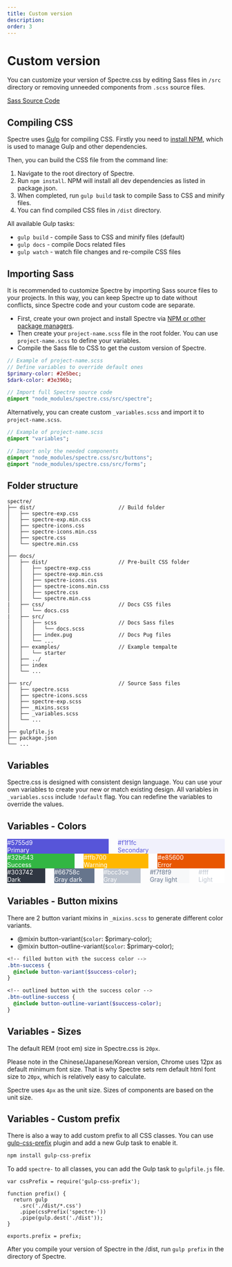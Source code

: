 ```yaml
---
title: Custom version
description: 
order: 3
---
```


# Custom version

You can customize your version of Spectre.css by editing Sass files in `/src` directory or removing unneeded components from `.scss` source files.

[Sass Source Code](https://github.com/picturepan2/spectre/)

## Compiling CSS

Spectre uses [Gulp](http://gulpjs.com/) for compiling CSS. Firstly you need to [install NPM](https://www.npmjs.com/get-npm), which is used to manage Gulp and other dependencies.

Then, you can build the CSS file from the command line:

1. Navigate to the root directory of Spectre.
2. Run `npm install`. NPM will install all dev dependencies as listed in package.json.
3. When completed, run `gulp build` task to compile Sass to CSS and minify files.
4. You can find compiled CSS files in `/dist` directory.

All available Gulp tasks:

* `gulp build` \- compile Sass to CSS and minify files (default)
* `gulp docs` \- compile Docs related files
* `gulp watch` \- watch file changes and re-compile CSS files

## Importing Sass

It is recommended to customize Spectre by importing Sass source files to your projects. In this way, you can keep Spectre up to date without conflicts, since Spectre code and your custom code are separate.

* First, create your own project and install Spectre via [NPM or other package managers](#installation).
* Then create your `project-name.scss` file in the root folder. You can use `project-name.scss` to define your variables.
* Compile the Sass file to CSS to get the custom version of Spectre.

```sass
// Example of project-name.scss
// Define variables to override default ones
$primary-color: #2e5bec;
$dark-color: #3e396b;

// Import full Spectre source code
@import "node_modules/spectre.css/src/spectre";

```

Alternatively, you can create custom `_variables.scss` and import it to `project-name.scss`.

```sass
// Example of project-name.scss
@import "variables";

// Import only the needed components
@import "node_modules/spectre.css/src/buttons";
@import "node_modules/spectre.css/src/forms";

```

## Folder structure

```
spectre/
├── dist/                           // Build folder
│   ├── spectre-exp.css
│   ├── spectre-exp.min.css
│   ├── spectre-icons.css
│   ├── spectre-icons.min.css
│   ├── spectre.css
│   └── spectre.min.css
│
├── docs/
│   ├── dist/                       // Pre-built CSS folder
│   │   ├── spectre-exp.css
│   │   ├── spectre-exp.min.css
│   │   ├── spectre-icons.css
│   │   ├── spectre-icons.min.css
│   │   ├── spectre.css
│   │   └── spectre.min.css
|   ├── css/                        // Docs CSS files
│   │   └── docs.css
|   ├── src/
│   │   ├── scss                    // Docs Sass files
│   │   │   └── docs.scss
│   │   ├── index.pug               // Docs Pug files
│   │   └── ...
│   ├── examples/                   // Example tempalte
│   │   └── starter
│   ├── ../
│   ├── index
│   └── ...
│
├── src/                            // Source Sass files
│   ├── spectre.scss
│   ├── spectre-icons.scss
│   ├── spectre-exp.scss
│   ├── _mixins.scss
│   ├── _variables.scss
│   └── ...
│
├── gulpfile.js
├── package.json
└── ...

```

## Variables

Spectre.css is designed with consistent design language. You can use your own variables to create your new or match existing design. All variables in `_variables.scss` include `!default` flag. You can redefine the variables to override the values.

## Variables - Colors

 
<div class="docs-demo">
  <div class="columns">
    <div class="column col-2 col-md-6">
      <div class="docs-color" style="background:#5755d9;color:#fff;">
        <div class="color-title">#5755d9</div>
        <div class="color-subtitle">Primary</div>
      </div>
    </div>
    <div class="column col-2 col-md-6">
      <div class="docs-color" style="background:#f1f1fc;color:#5755d9;">
        <div class="color-title">#f1f1fc</div>
        <div class="color-subtitle">Secondary</div>
      </div>
    </div>
  </div>
  <div class="columns">
    <div class="column col-2 col-md-6">
      <div class="docs-color" style="background:#32b643;color:#fff;">
        <div class="color-title">#32b643</div>
        <div class="color-subtitle">Success</div>
      </div>
    </div>
    <div class="column col-2 col-md-6">
      <div class="docs-color" style="background:#ffb700;color:#fff;">
        <div class="color-title">#ffb700</div>
        <div class="color-subtitle">Warning</div>
      </div>
    </div>
    <div class="column col-2 col-md-6">
      <div class="docs-color" style="background:#e85600;color:#fff;">
        <div class="color-title">#e85600</div>
        <div class="color-subtitle">Error</div>
      </div>
    </div>
  </div>
  <div class="columns">
    <div class="column col-2 col-md-6">
      <div class="docs-color" style="background:#303742;color:#fff;">
        <div class="color-title">#303742</div>
        <div class="color-subtitle">Dark</div>
      </div>
    </div>
    <div class="column col-2 col-md-6">
      <div class="docs-color" style="background:#66758c;color:#fff;">
        <div class="color-title">#66758c</div>
        <div class="color-subtitle">Gray dark</div>
      </div>
    </div>
    <div class="column col-2 col-md-6">
      <div class="docs-color" style="background:#bcc3ce;color:#fff;">
        <div class="color-title">#bcc3ce</div>
        <div class="color-subtitle">Gray</div>
      </div>
    </div>
    <div class="column col-2 col-md-6">
      <div class="docs-color" style="background:#f7f8f9;color:#66758c;">
        <div class="color-title">#f7f8f9</div>
        <div class="color-subtitle">Gray light</div>
      </div>
    </div>
    <div class="column col-2 col-md-6">
      <div class="docs-color" style="background:#fff;color:#bcc3ce;">
        <div class="color-title">#fff</div>
        <div class="color-subtitle">Light</div>
      </div>
    </div>
  </div>
</div>

## Variables - Button mixins

There are 2 button variant mixins in `_mixins.scss` to generate different color variants.

* @mixin button-variant(`$color`: $primary-color);
* @mixin button-outline-variant(`$color`: $primary-color);

```sass
<!-- filled button with the success color -->
.btn-success {
  @include button-variant($success-color);
}

<!-- outlined button with the success color -->
.btn-outline-success {
  @include button-outline-variant($success-color);
}

```

## Variables - Sizes

The default REM (root em) size in Spectre.css is `20px`.

Please note in the Chinese/Japanese/Korean version, Chrome uses 12px as default minimum font size. That is why Spectre sets rem default html font size to `20px`, which is relatively easy to calculate.

Spectre uses `4px` as the unit size. Sizes of components are based on the unit size.

## Variables - Custom prefix

There is also a way to add custom prefix to all CSS classes. You can use [gulp-css-prefix](https://www.npmjs.com/package/gulp-css-prefix) plugin and add a new Gulp task to enable it.

```bash
npm install gulp-css-prefix

```

To add `spectre-` to all classes, you can add the Gulp task to `gulpfile.js` file.

```
var cssPrefix = require('gulp-css-prefix');

function prefix() {
  return gulp
    .src('./dist/*.css')
    .pipe(cssPrefix('spectre-'))
    .pipe(gulp.dest('./dist'));
}

exports.prefix = prefix;
```

After you compile your version of Spectre in the /dist, run `gulp prefix` in the directory of Spectre.